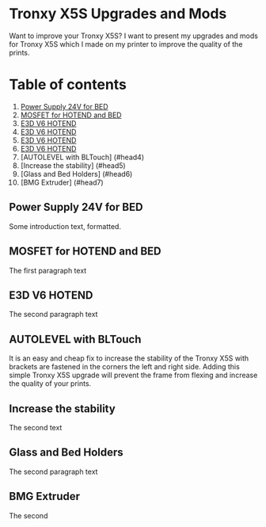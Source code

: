 # Tronxy X5S Upgrades and Mods

Want to improve your Tronxy X5S? I want to present my upgrades and mods for Tronxy X5S which 
I made on my printer to improve the quality of the prints.

# Table of contents
1. [Power Supply 24V for BED](#head1)
2. [MOSFET for HOTEND and BED](#head2)
3. [E3D V6 HOTEND](#head3)
3. [E3D V6 HOTEND](#head3)
3. [E3D V6 HOTEND](#head3)
3. [E3D V6 HOTEND](#head3)
4. [AUTOLEVEL with BLTouch] (#head4)
5. [Increase the stability] (#head5)
6. [Glass and Bed Holders] (#head6)
7. [BMG Extruder] (#head7)


## Power Supply 24V for BED <a name="head1"></a>
Some introduction text, formatted.

## MOSFET for HOTEND and BED <a name="head2"></a>
The first paragraph text

## E3D V6 HOTEND <a name="head3"></a>
The second paragraph text

## AUTOLEVEL with BLTouch <a name="head4"></a>
It is an easy and cheap fix to increase the stability of the Tronxy X5S with brackets are fastened in the corners the left and right side. 
Adding this simple Tronxy X5S upgrade will prevent the frame from flexing and increase the quality of your prints.

## Increase the stability <a name="head5"></a>
The second text

## Glass and Bed Holders <a name="head6"></a>
The second paragraph text

## BMG Extruder <a name="head7"></a>
The second 
